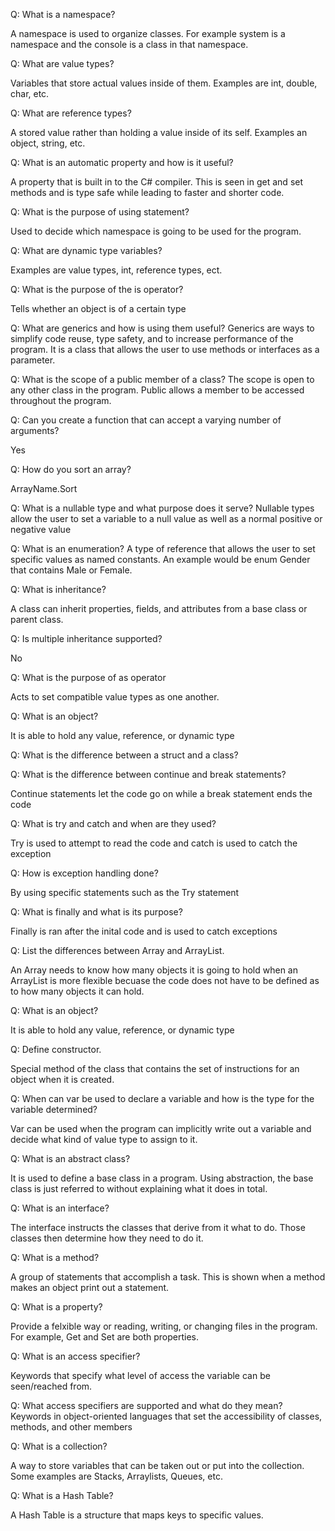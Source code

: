 Q: What is a namespace?

A namespace is used to organize classes. For example system is a namespace and the console is a class in that namespace.

Q: What are value types?

Variables that store actual values inside of them. Examples are int, double, char, etc.

Q: What are reference types?

A stored value rather than holding a value inside of its self. Examples an object, string, etc.

Q: What is an automatic property and how is it useful?

A property that is built in to the C# compiler. This is seen in get and set methods and is type safe while leading to faster and shorter code.

Q: What is the purpose of using statement?

Used to decide which namespace is going to be used for the program.

Q: What are dynamic type variables?

Examples are value types, int, reference types, ect. 

Q: What is the purpose of the is operator?

Tells whether an object is of a certain type

Q: What are generics and how is using them useful?
Generics are ways to simplify code reuse, type safety, and to increase performance of the program. It is a class that allows the user to use methods or interfaces as a parameter.
 

Q: What is the scope of a public member of a class?
The scope is open to any other class in the program. Public allows a member to be accessed throughout the program.


Q: Can you create a function that can accept a varying number of arguments?

Yes

Q: How do you sort an array?

ArrayName.Sort 

Q: What is a nullable type and what purpose does it serve?
Nullable types allow the user to set a variable to a null value as well as a normal positive or negative value


Q: What is an enumeration?
A type of reference that allows the user to set specific values as named constants. An example would be enum Gender that contains Male or Female.



Q: What is inheritance?

A class can inherit properties, fields, and attributes from a base class or parent class.


Q: Is multiple inheritance supported?

No

Q: What is the purpose of as operator

Acts to set compatible value types as one another.

Q: What is an object?

It is able to hold any value, reference, or dynamic type

Q: What is the difference between a struct and a class?


Q: What is the difference between continue and break statements?

Continue statements let the code go on while a break statement ends the code 


Q: What is try and catch and when are they used?

Try is used to attempt to read the code and catch is used to catch the exception

Q: How is exception handling done?

By using specific statements such as the Try statement

Q: What is finally and what is its purpose?

Finally is ran after the inital code and is used to catch exceptions

Q: List the differences between Array and ArrayList.

An Array needs to know how many objects it is going to hold when an ArrayList is more flexible becuase the code does not have to be defined as to how many objects it can hold.


Q: What is an object?

It is able to hold any value, reference, or dynamic type


Q: Define constructor.

Special method of the class that contains the set of instructions for an object when it is created.


Q: When can var be used to declare a variable and how is the type for the variable determined?

Var can be used when the program can implicitly write out a variable and decide what kind of value type to assign to it.

Q: What is an abstract class?

It is used to define a base class in a program. Using abstraction, the base class is just referred to without explaining what it does in total.


Q: What is an interface?

The interface instructs the classes that derive from it what to do. Those classes then determine how they need to do it.


Q: What is a method?

A group of statements that accomplish a task. This is shown when a method makes an object print out a statement.


Q: What is a property?

 Provide a felxible way or reading, writing, or changing files in the program. For example, Get and Set are both properties.


Q: What is an access specifier?

Keywords that specify what level of access the variable can be seen/reached from.


Q: What access specifiers are supported and what do they mean?
Keywords in object-oriented languages that set the accessibility of classes, methods, and other members




Q: What is a collection?

A way to store variables that can be taken out or put into the collection. Some examples are Stacks, Arraylists, Queues, etc.

Q: What is a Hash Table?

A Hash Table is a structure that maps keys to specific values.

